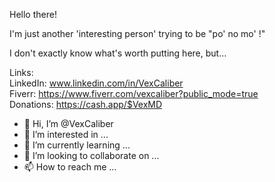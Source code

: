 
 Hello there!
 
  I'm just another 'interesting person' trying to be "po' no mo' !"
  
  I don't exactly know what's worth putting here, but...
  
  Links: <br>
  LinkedIn:  www.linkedin.com/in/VexCaliber <br>
  Fiverr:  https://www.fiverr.com/vexcaliber?public_mode=true <br>
  Donations: https://cash.app/$VexMD 
  
  
  
  


- 👋 Hi, I’m @VexCaliber
- 👀 I’m interested in ...
- 🌱 I’m currently learning ...
- 💞️ I’m looking to collaborate on ...
- 📫 How to reach me ...

<!---
VexCaliber/VexCaliber is a ✨ special ✨ repository because its `README.md` (this file) appears on your GitHub profile.
You can click the Preview link to take a look at your changes.
--->
